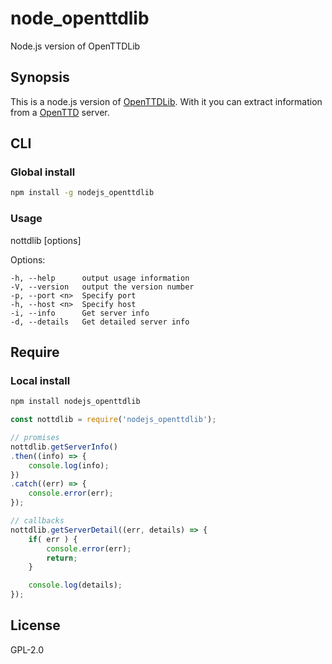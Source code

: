 # node_openttdlib
Node.js version of OpenTTDLib

## Synopsis

This is a node.js version of [OpenTTDLib](https://theyosh.nl/speeltuin/OpenTTDLib-0.3.2/docs/li_OpenTTDLib.html). 
With it you can extract information from a [OpenTTD](https://www.openttd.org) server.

## CLI

### Global install

```sh
npm install -g nodejs_openttdlib
```

### Usage

nottdlib [options]

   Options:

    -h, --help      output usage information
    -V, --version   output the version number
    -p, --port <n>  Specify port
    -h, --host <n>  Specify host
    -i, --info      Get server info
    -d, --details   Get detailed server info

## Require

### Local install

```sh
npm install nodejs_openttdlib
```

```javascript
const nottdlib = require('nodejs_openttdlib');

// promises
nottdlib.getServerInfo()
.then((info) => {
	console.log(info);
})
.catch((err) => {
	console.error(err);
});

// callbacks
nottdlib.getServerDetail((err, details) => {
	if( err ) {
		console.error(err);
		return;
	}

	console.log(details);
});

```

## License

GPL-2.0